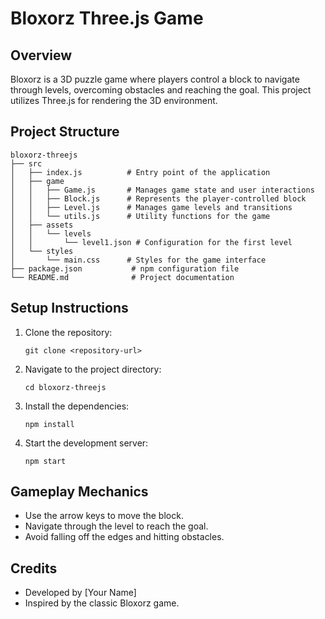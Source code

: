 # Bloxorz Three.js Game

## Overview
Bloxorz is a 3D puzzle game where players control a block to navigate through levels, overcoming obstacles and reaching the goal. This project utilizes Three.js for rendering the 3D environment.

## Project Structure
```
bloxorz-threejs
├── src
│   ├── index.js          # Entry point of the application
│   ├── game
│   │   ├── Game.js       # Manages game state and user interactions
│   │   ├── Block.js      # Represents the player-controlled block
│   │   ├── Level.js      # Manages game levels and transitions
│   │   └── utils.js      # Utility functions for the game
│   ├── assets
│   │   └── levels
│   │       └── level1.json # Configuration for the first level
│   └── styles
│       └── main.css      # Styles for the game interface
├── package.json           # npm configuration file
└── README.md              # Project documentation
```

## Setup Instructions
1. Clone the repository:
   ```
   git clone <repository-url>
   ```
2. Navigate to the project directory:
   ```
   cd bloxorz-threejs
   ```
3. Install the dependencies:
   ```
   npm install
   ```
4. Start the development server:
   ```
   npm start
   ```

## Gameplay Mechanics
- Use the arrow keys to move the block.
- Navigate through the level to reach the goal.
- Avoid falling off the edges and hitting obstacles.

## Credits
- Developed by [Your Name]
- Inspired by the classic Bloxorz game.